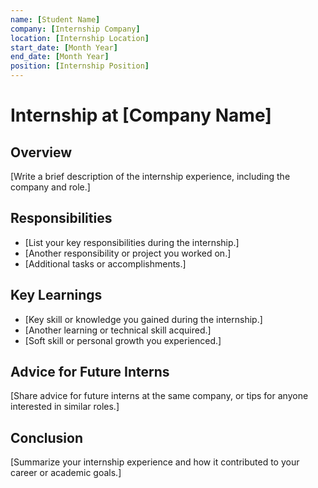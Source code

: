 ```yaml
---
name: [Student Name]
company: [Internship Company]
location: [Internship Location]
start_date: [Month Year]
end_date: [Month Year]
position: [Internship Position]
---
```


# Internship at [Company Name]

## Overview
[Write a brief description of the internship experience, including the company and role.]

## Responsibilities
- [List your key responsibilities during the internship.]
- [Another responsibility or project you worked on.]
- [Additional tasks or accomplishments.]

## Key Learnings
- [Key skill or knowledge you gained during the internship.]
- [Another learning or technical skill acquired.]
- [Soft skill or personal growth you experienced.]

## Advice for Future Interns
[Share advice for future interns at the same company, or tips for anyone interested in similar roles.]

## Conclusion
[Summarize your internship experience and how it contributed to your career or academic goals.]
